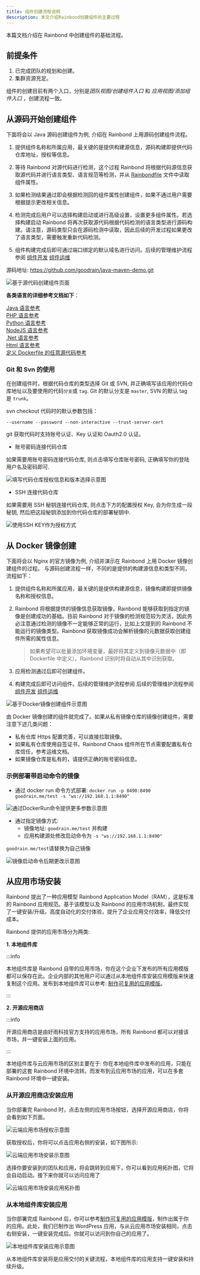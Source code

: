 ```yaml
---
title: 组件创建流程说明
description: 本文介绍Rainbond创建组件的主要过程
---
```


本篇文档介绍在 Rainbond 中创建组件的基础流程。

## 前提条件

1. 已完成团队的规划和创建。
2. 集群资源充足。

组件的创建目前有两个入口，分别是*团队视图/创建组件入口* 和 _应用视图/添加组件入口_ ，创建流程一致。

## 从源码开始创建组件

下面将会以 Java 源码创建组件为例, 介绍在 Rainbond 上用源码创建组件流程。

1. 提供组件名称和所属应用，最关键的是提供构建源信息，源码构建即提供代码仓库地址，授权等信息。

2. 等待 Rainbond 对源代码进行检测，这个过程 Rainbond 将根据代码源信息获取源代码并进行语言类型、语言规范等检测，并从 [Rainbondfile](/docs/use-manual/component-create/language-support/rainbondfile/) 文件中读取组件属性。

3. 如果检测结果通过即会根据检测回的组件属性创建组件，如果不通过用户需要根据提示更改相关信息。

4. 检测完成后用户可以选择构建启动或进行高级设置，设置更多组件属性。若选择构建启动 Rainbond 将再次获取源代码根据代码检测的语言类型进行源码构建。请注意，源码类型只会在源码检测中读取，因此后续的开发过程如果更改了语言类型，需要触发重新代码检测。

5. 组件构建完成后即可通过端口绑定的默认域名进行访问。后续的管理维护流程参阅 [组件开发](/docs/use-manual/component-manage/build-source/build_and_version) [组件运维](/docs/use-manual/component-manage/overview/basic-operation)

源码地址: https://github.com/goodrain/java-maven-demo.git

<img src="https://grstatic.oss-cn-shanghai.aliyuncs.com/images/docs/5.2/user-manual/app-creation/creation-process/Sourcecodeconstruction.png" title="基于源代码创建组件页面"/>

<b>各类语言的详细参考文档如下</b>：

[Java 语言参考](/docs/use-manual/component-create/language-support/java/java-maven)  
[PHP 语言参考](/docs/use-manual/component-create/language-support/php)  
[Python 语言参考](/docs/use-manual/component-create/language-support/python)  
[NodeJS 语言参考](/docs/use-manual/component-create/language-support/nodejs)  
[.Net 语言参考](/docs/use-manual/component-create/language-support/netcore)  
[Html 语言参考](/docs/use-manual/component-create/language-support/html)  
[定义 Dockerfile 的任意源代码参考](./language-support/dockefile)  

### Git 和 Svn 的使用

在创建组件时，根据代码仓库的类型选择 Git 或 SVN, 并正确填写该应用的代码仓库地址以及要使用的代码`分支`或 `tag`. Git 的默认分支是 `master`, SVN 的默认 tag 是 `trunk`。

svn checkout 代码时的默认参数包括：

```
--username --password --non-interactive --trust-server-cert
```

git 获取代码时支持账号认证、Key 认证和 Oauth2.0 认证。

- 账号密码连接代码仓库

如果需要用账号密码连接代码仓库, 则点击填写仓库账号密码, 正确填写你的登陆用户名及密码即可.

<img src="https://grstatic.oss-cn-shanghai.aliyuncs.com/images/docs/5.2/user-manual/app-creation/creation-process/Password%20construction.png" title="填写代码仓库授权信息和版本选择示意图"/>

- SSH 连接代码仓库

如果需要用 SSH 秘钥连接代码仓库, 则点击下方的配置授权 Key, 会为你生成一段秘钥, 然后把这段秘钥添加到你代码仓库的部署秘钥中.

<img src="https://grstatic.oss-cn-shanghai.aliyuncs.com/images/docs/5.0/user-manual/app-creation/ssh_login.jpg" title="使用SSH KEY作为授权方式"/>

## 从 Docker 镜像创建

下面将会以 Nginx 的官方镜像为例, 介绍并演示在 Rainbond 上用 Docker 镜像创建组件的过程。
与源码创建流程一样，不同的是提供的构建源信息和类型不同，流程如下：

1. 提供组件名称和所属应用，最关键的是提供构建源信息，镜像构建即提供镜像名称和授权信息。

2. Rainbond 将根据提供的镜像信息获取镜像，Rainbond 能够获取到指定的镜像是创建成功的基础。目前 Rainbond 对于镜像的检测规范较为灵活，因此务必注意通过检测的镜像不一定能够正常的运行，比如上文提到的 Rainbond 不能运行的镜像类型。Rainbond 获取镜像成功会解析镜像的元数据获取创建组件所需的属性信息。

   > 如果希望可以批量添加环境变量，最好将其定义到镜像元数据中（即 Dockerfile 中定义）。Rainbond 识别时将自动从其中识别获取。

3. 应用检测通过后即可创建组件。

4. 构建完成后即可访问组件。后续的管理维护流程参阅 后续的管理维护流程参阅 [组件开发](/docs/use-manual/component-manage/build-source/build_and_version) [组件运维](/docs/use-manual/component-manage/overview/basic-operation)

<img src="https://grstatic.oss-cn-shanghai.aliyuncs.com/images/docs/5.2/user-manual/app-creation/creation-process/dockerconstruction.png" title="基于Docker镜像创建组件示意图"/>

由 Docker 镜像创建的组件就完成了。如果从私有镜像仓库的镜像创建组件，需要注意下述几类问题：

- 私有仓库 Https 配置完善，可以直接拉取镜像。
- 如果私有仓库使用自签证书，Rainbond Chaos 组件所在节点需要配置私有仓库信任，参考运维文档。
- 如果镜像仓库是私有的，请提供正确的账号密码信息。

### 示例部署带启动命令的镜像

- 通过 docker run 命令方式部署: `docker run -p 8490:8490 goodrain.me/test -s "ws://192.168.1.1:8490"`

<img src="https://grstatic.oss-cn-shanghai.aliyuncs.com/images/docs/5.2/user-manual/app-creation/creation-process/dockerrun.png" title="通过DockerRun命令提供更多参数示意图"/>

- 通过指定镜像方式:
  - 镜像地址: `goodrain.me/test` 并构建
  - 应用构建源处修改启动命令为 `-s "ws://192.168.1.1:8490"`

`goodrain.me/test`请替换为自己镜像

<img src="https://grstatic.oss-cn-shanghai.aliyuncs.com/images/docs/5.2/user-manual/app-creation/creation-process/modify.png" title="镜像启动命令后期更改示意图"/>

## 从应用市场安装

Rainbond 提出了一种应用模型 Rainbond Application Model（RAM），这是标准的 Rainbond 应用规范。基于该模型以及 Rainbond 的应用市场机制，最终实现了一键安装/升级。高度自动化的交付体验，提升了企业应用交付效率，降低交付成本。

Rainbond 提供的应用市场分为两类: 

**1. 本地组件库**

:::info

本地组件库是 Rainbond 自带的应用市场，你在这个企业下发布的所有应用模版都可以保存在此。企业内部的其他用户可以通过从本地组件库安装应用模版来快速复制这个应用。发布到本地组件库可以参考: [制作可复用的应用模版](/docs/quick-start/get-start/release-to-market.md)。

:::

**2. 开源应用商店**

:::info

开源应用商店是由好雨科技官方支持的应用市场，所有 Rainbond 都可以对接该市场，并一键安装上面的应用。

:::

本地组件库与云应用市场的区别主要在于: 你在本地组件库中发布的应用，只能在部署的这套 Rainbond 环境中流转。而发布到云应用市场的应用，可以在多套 Rainbond 环境中一键安装。

### 从开源应用商店安装应用

当你部署完 Rainbond 时，点击左侧的应用市场按钮，选择开源应用商店，你将会看到如下页面。

<img src="https://grstatic.oss-cn-shanghai.aliyuncs.com/docs/5.6/use-manual/component-create/appstore.jpg" title="云端应用市场授权示意图"/>

获取授权后，你将可以点击应用右侧的安装，如下图所示:

<img src="https://grstatic.oss-cn-shanghai.aliyuncs.com/docs/5.6/use-manual/component-create/install-app.png" title="云端应用市场安装示意图"/>

选择你要安装到的团队和应用，将会跳转到应用下，你可以看到应用拓扑图，它将会自动启动。接下来你就可以访问应用了

<img src="https://grstatic.oss-cn-shanghai.aliyuncs.com/docs/5.6/use-manual/component-create/install-app-topological.png" title="云端应用市场安装应用拓扑图"/>

### 从本地组件库安装应用

当你部署完成 Rainbond 后，你可以参考[制作可复用的应用模版](/docs/quick-start/get-start/release-to-market)，制作出属于你的应用。此处，我们已制作出 WordPress 应用，与从云应用市场安装相同，点击右侧安装，一键安装完成后。你就可以访问到你自己的应用了。

<img src="https://grstatic.oss-cn-shanghai.aliyuncs.com/docs/5.6/use-manual/component-create/install-app-local.png" title="本地组件库安装应用示意图"/>

从本地组件库安装将是应用交付的关键流程，本地组件库的应用支持一键安装和持续升级。
